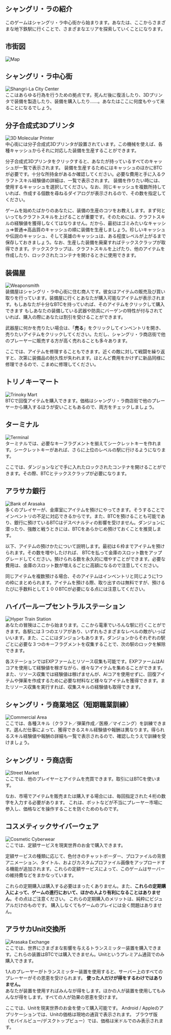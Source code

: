 ## シャングリ・ラの紹介
このゲームはシャングリ・ラ中心街から始まります。あなたは、ここからさまざまな地下鉄駅に行くことで、さまざまなエリアを探索していくことになります。

## 市街図

![Map](/resources/mobile-tutorial/Map.png)

## シャングリ・ラ中心街 
![Shangri-La City Center](/resources/mobile-tutorial/Shangri-LaCityCenter.png)  
ここはあらゆる行為を行うための拠点です。死んだ後に復活したり、3Dプリンタで装備を製造したり、装備を購入したり……。あなたはここに何度もやって来ることになるでしょう。

##  分子合成式3Dプリンタ 
![3D Molecular Printer](/resources/mobile-tutorial/Molecular3DPrinter.png)  
中心街には分子合成式3Dプリンタが設置されています。この機械を使えば、各種キャッシュからそれに対応した装備を生産することができます。

分子合成式3Dプリンタをクリックすると、あなたが持っているすべてのキャッシュが一覧で表示されます。
装備を生産するためにはキャッシュのほかにBTCが必要です。十分な所持金があるか確認してください。必要な費用と手に入るクラフトスキル経験値の詳細は、一覧で表示されます。
装備を作りたい時には、使用するキャッシュを選択してください。なお、同じキャッシュを複数所持していれば、作成する個数を尋ねるダイアログが表示されるので、その数を指定してください。 

ゲームを始めたばかりのあなたに、装備の生産のコツをお教えします。まず何といってもクラフトスキルを上げることが重要です。そのためには、クラフトスキルの経験値を獲得しなくてはなりません。だから、最初はゴミみたいなキャッシュ⇒普通⇒高品質のキャッシュの順に装備を生産しましょう。珍しいキャッシュや伝説のキャッシュ、そして英雄のキャッシュは、ある程度レベルが上がるまで保存しておきましょう。なお、生産した装備を廃棄すればテックスクラップが取得できます。テックスクラップは、クラフトスキルを上げたり、他のアイテムを作成したり、ロックされたコンテナを開けるときに使用できます。

## 装備屋  
![Weaponsmith](/resources/mobile-tutorial/WeaponSmith.png)  
装備屋はシャングリ・ラ中心街に住む商人です。彼女はアイテムの販売及び買い取りを行っています。装備屋に行くとあなたが購入可能なアイテムが表示されます。もしあなたが十分なBTCを持っていれば、そのアイテムをクリックして購入できます
もしあなたの装備している武器や防具にバーゲンの特性が付与されていれば、購入の際にあなたは割引を受けることができます。 

武器屋に何かを売りたい場合は、「**売る**」をクリックしてインベントリを開き、売りたいアイテムをクリックしてください。ただし、シャングリ・ラ商店街で他のプレーヤーに販売する方が高く売れることも多々あります。

ここでは、アイテムを修理することもできます。近くの敵に対して戦闘を繰り返すと、次第に装備品の耐久性が失われます。ほとんど費用をかけずに新品同様に修理できるので、こまめに修理してください。

## トリノキーマート 
![Trinoky Mart](/resources/mobile-tutorial/TrinokyMart.png)  
BTCで回復アイテムを購入できます。価格はシャングリ・ラ商店街で他のプレーヤーから購入するほうが安いこともあるので、両方をチェックしましょう。

## ターミナル
![Terminal](/resources/mobile-tutorial/Terminal.png)  
ターミナルでは、必要なキーフラグメントを揃えてシークレットキーを作れます。シークレットキーがあれば、さらに上位のレベルの駅に行けるようになります。

ここでは、ダンジョンなどで手に入れたロックされたコンテナを開けることができます。その際、BTCとテックスクラップが必要になります。

## アラサカ銀行
![Bank of Arasaka](/resources/mobile-tutorial/BankOfArasaka.png)  
多くのプレイヤーが、金庫室にアイテムを預けにやってきます。そうすることでインベントリの不足に対応できるからです。また、BTCを預けることも可能であり、銀行に預けているBTCはデスペナルティの影響を受けません。ダンジョンに潜ったり、強敵と戦うときには、BTCをあらかじめ預けておくことを推奨します。

以下、アイテムの預けかたについて説明します。最初は６枠までアイテムを預けられます。その数を増やしたければ、 BTCを払って金庫のスロット数をアップグレードしてください。預けられる数を永久的に増やすことができます。必要な費用は、金庫のスロット数が増えるごとに高額になるので注意してください。

同じアイテムを複数預ける場合、そのアイテムはインベントリと同じように1つの枠にまとめられます。アイテムを預ける際、取り出すのは無料ですが、預けるたびに手数料として１００BTCが必要になる点には注意してください。

## ハイパーループセントラルステーション 
![Hyper Train Station](/resources/mobile-tutorial/HyperTrainCentralStation.png)  
あなたの冒険はここから始まります。ここから電車でいろんな駅に行くことができます。各駅には３つのエリアがあり、いずれもさまざまなレベルの敵がいっぱいいます。また、ここにはダンジョンもあります。ダンジョンからそれぞれの駅ごとに必要な３つのキーフラグメントを収集することで、次の駅のロックを解除できます。  

各ステーションではEXPファームとリソース収集も可能です。EXPファームはAIコアを使用して経験値を稼ぎながら、様々なアイテムを集めることができます。また、リソース収集では経験値は稼げませんが、AIコアを使用せずに、回復アイテムや弾薬を作成するために必要な材料など様々なアイテムを獲得できます。またリソース収集を実行すれば、収集スキルの経験値も取得できます。

##  シャングリ・ラ商業地区（短期職業訓練）
![Commercial Area](/resources/mobile-tutorial/Shangri-LaCommercialArea.png)  
ここでは、各種スキル（クラフト／弾薬作成／医療／マイニング）を訓練できます。選んだ仕事によって、獲得できるスキル経験値や報酬は異なります。得られるスキル経験値や報酬の詳細も一覧で表示されるので、確認したうえで訓練を受けましょう。

##  シャングリ・ラ商店街
![Street Market](/resources/mobile-tutorial/Shangri-LaMarketStreet.png)  
ここでは、他のプレイヤーとアイテムを売買できます。取引にはBTCを使います。

なお、市場でアイテムを販売または購入する場合には、毎回指定された４桁の数字を入力する必要があります。 
これは、ボットなどが不当にプレーヤー市場に参入し、価格などを操作することを防ぐためのものです。

## コスメティックサイバーウェア 
![Cosmetic Cyberwear](/resources/mobile-tutorial/CosmeticCyberwear.png)  
ここでは、定額サービスを現実世界のお金で購入できます。

定額サービスの種類に応じて、色付きのチャットボーダー、プロファイルの背景アニメーション、タイトル、およびカスタムプロファイル画像をアップロードする機能が追加されます。これらの定額サービスによって、このゲームはサーバーの維持費などをまかなっています。

これらの定期購入は購入する必要はまったくありません。また、**これらの定期購入によって、ゲームの進行において、ほかの人より有利になることはありません**。その点はご注意ください。 
これらの定期購入のメリットは、純粋にビジュアルだけのものです。
購入しなくてもゲームのプレイには全く問題はありません。

## アラサカUnit交換所
![Arasaka Exchange](/resources/mobile-tutorial/ArasakaUnitExchange.png)  
ここでは、世界にさまざまな影響を与えるトランスミッター装置を購入できます。これらの装置はBTCでは購入できません。Unitというプレミアム通貨でのみ購入できます。

1人のプレーヤーがトランスミッター装置を使用すると、サーバー上のすべてのプレーヤーがその恩恵を受けられます。 
**使った人だけが得をするわけではありません。**  
あなたが装置を使用すればみんなが得をします。ほかの人が装置を使用してもみんなが得をします。すべての人が効果の恩恵を受けます。

ここでは、Unitを現実世界のお金を使って購入可能です。
Android / Appleのアプリケーションでは、Unitの価格は現地の通貨で表示されます。
ブラウザ版（モバイルビュー/デスクトップビュー）では、価格は米ドルでのみ表示されます。
